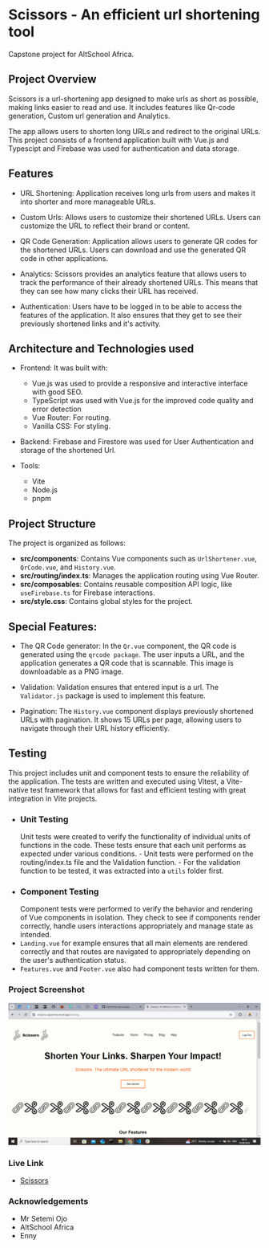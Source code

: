 # Scissors - An efficient url shortening tool

Capstone project for AltSchool Africa.

## Project Overview

Scissors is a url-shortening app designed to make urls as short as possible, making links easier to read and use. It includes features like Qr-code generation, Custom url generation and Analytics.

The app allows users to shorten long URLs and redirect to the original URLs.
This project consists of a frontend application built with Vue.js and Typescipt and Firebase was used for authentication and data storage.

## Features

- URL Shortening: Application receives long urls from users and makes it into shorter and more manageable URLs.

- Custom Urls: Allows users to customize their shortened URLs. Users can customize the URL to reflect their brand or content.

- QR Code Generation: Application allows users to generate QR codes for the shortened URLs. Users can download and use the generated QR code in other applications.

- Analytics: Scissors provides an analytics feature that allows users to track the performance of their already shortened URLs. This means that they can see how many clicks their URL has received.

- Authentication: Users have to be logged in to be able to access the features of the application. It also ensures that they get to see their previously shortened links and it's activity.

## Architecture and Technologies used

- Frontend: It was built with:

  - Vue.js was used to provide a responsive and interactive interface with good SEO.
  - TypeScript was used with Vue.js for the improved code quality and error detection
  - Vue Router: For routing.
  - Vanilla CSS: For styling.

- Backend: Firebase and Firestore was used for User Authentication and storage of the shortened Url.

- Tools:
  - Vite
  - Node.js
  - pnpm

## Project Structure

The project is organized as follows:

- **src/components**: Contains Vue components such as `UrlShortener.vue`, `QrCode.vue`, and `History.vue`.
- **src/routing/index.ts**: Manages the application routing using Vue Router.
- **src/composables**: Contains reusable composition API logic, like `useFirebase.ts` for Firebase interactions.
- **src/style.css**: Contains global styles for the project.

## Special Features:

- The QR Code generator: In the `Qr.vue` component, the QR code is generated using the `qrcode package`. The user inputs a URL, and the application generates a QR code that is scannable. This image is downloadable as a PNG image.

- Validation: Validation ensures that entered input is a url. The `Validator.js` package is used to implement this feature.

- Pagination: The `History.vue` component displays previously shortened URLs with pagination. It shows 15 URLs per page, allowing users to navigate through their URL history efficiently.

## Testing

This project includes unit and component tests to ensure the reliability of the application. The tests are written and executed using Vitest, a Vite-native test framework that allows for fast and efficient testing with great integration in Vite projects.

- ### Unit Testing
  Unit tests were created to verify the functionality of individual units of functions in the code. These tests ensure that each unit performs as expected under various conditions. - Unit tests were performed on the routing/index.ts file and the Validation function. - For the validation function to be tested, it was extracted into a `utils` folder first.
- ### Component Testing
  Component tests were performed to verify the behavior and rendering of Vue components in isolation. They check to see if components render correctly, handle users interactions appropriately and manage state as intended.
- `Landing.vue` for example ensures that all main elements are rendered correctly and that routes are navigated to appropriately depending on the user's authentication status.
- `Features.vue` and `Footer.vue` also had component tests written for them.

### Project Screenshot

![Project Screenshot](./src/assets/Screenshot.png)

### Live Link

- [Scissors](https://scissors-capstone.vercel.app/landing)

### Acknowledgements

- Mr Setemi Ojo
- AltSchool Africa
- Enny


